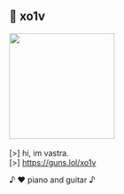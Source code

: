 ## 🌙 xo1v

<img src="https://github.com/user-attachments/assets/8183cdcd-9d58-4cde-a561-b0f7b2ec9353" width="190" height="190"> \
\
[>] hi, im vastra. \
[>] https://guns.lol/xo1v

♪ ♥️ piano and guitar ♪

